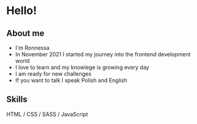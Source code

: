 # Hello!

## About me

- I'm Ronnessa
- In November 2021 I started my journey into the frontend development world
- I love to learn and my knowlege is growing every day
- I am ready for new challenges
- If you want to talk I speak Polish and English

## Skills

HTML / CSS / SASS / JavaScript
